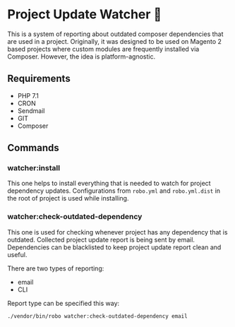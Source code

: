 # Project Update Watcher 🔎

This is a system of reporting about outdated composer dependencies that are used in a project.
Originally, it was designed to be used on Magento 2 based projects 
where custom modules are frequently installed via Composer.
However, the idea is platform-agnostic.

## Requirements

- PHP 7.1
- CRON
- Sendmail
- GIT
- Composer

## Commands

### watcher:install

This one helps to install everything that is needed to watch for project dependency updates. 
Configurations from `robo.yml` and `robo.yml.dist` in the root of project is used while installing. 

### watcher:check-outdated-dependency

This one is used for checking whenever project has any dependency that is outdated. 
Collected project update report is being sent by email.
Dependencies can be blacklisted to keep project update report clean and useful.

There are two types of reporting:
- email
- CLI

Report type can be specified this way:

`./vendor/bin/robo watcher:check-outdated-dependency email`
